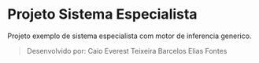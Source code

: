 # Projeto Sistema Especialista

Projeto exemplo de sistema especialista com motor de inferencia generico.

>Desenvolvido por:
Caio Everest Teixeira Barcelos
Elias Fontes  